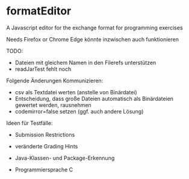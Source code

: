 # formatEditor

A Javascript editor for the exchange format for programming exercises

Needs Firefox or Chrome
Edge könnte inzwischen auch funktionieren


TODO:

- Dateien mit gleichem Namen in den Filerefs unterstützen
- readJarTest fehlt noch

Folgende Änderungen Kommunizieren:
- csv als Textdatei werten (anstelle von Binärdatei)
- Entscheidung, dass große Dateien automatisch als Binärdateien gewertet werden, rausnehmen
- codemirror=false setzen (ggf. auch andere Lösung)


Ideen für Testfälle:
- Submission Restrictions
- veränderte Grading Hints

- Java-Klassen- und Package-Erkennung
- Programmiersprache C

